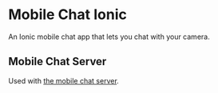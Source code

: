 # Mobile Chat Ionic

An Ionic mobile chat app that lets you chat with your camera.

## Mobile Chat Server

Used with [the mobile chat server](https://github.com/adorableio/mobile-chat-server).
